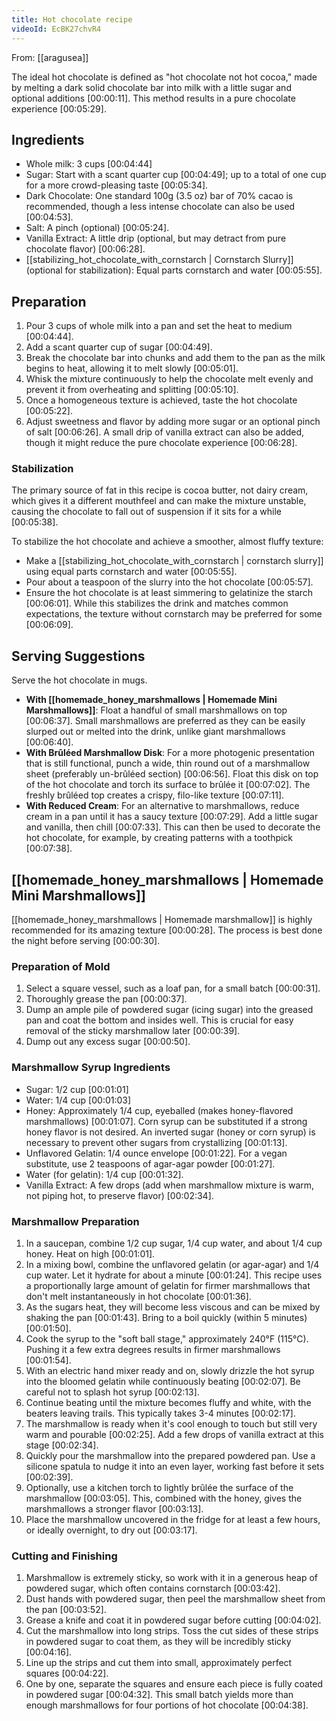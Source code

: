 ```yaml
---
title: Hot chocolate recipe
videoId: EcBK27chvR4
---
```


From: [[aragusea]] <br/> 

The ideal hot chocolate is defined as "hot chocolate not hot cocoa," made by melting a dark solid chocolate bar into milk with a little sugar and optional additions <a class="yt-timestamp" data-t="00:00:11">[00:00:11]</a>. This method results in a pure chocolate experience <a class="yt-timestamp" data-t="00:05:29">[00:05:29]</a>.

## Ingredients

*   Whole milk: 3 cups <a class="yt-timestamp" data-t="00:04:44">[00:04:44]</a>
*   Sugar: Start with a scant quarter cup <a class="yt-timestamp" data-t="00:04:49">[00:04:49]</a>; up to a total of one cup for a more crowd-pleasing taste <a class="yt-timestamp" data-t="00:05:34">[00:05:34]</a>.
*   Dark Chocolate: One standard 100g (3.5 oz) bar of 70% cacao is recommended, though a less intense chocolate can also be used <a class="yt-timestamp" data-t="00:04:53">[00:04:53]</a>.
*   Salt: A pinch (optional) <a class="yt-timestamp" data-t="00:05:24">[00:05:24]</a>.
*   Vanilla Extract: A little drip (optional, but may detract from pure chocolate flavor) <a class="yt-timestamp" data-t="00:06:28">[00:06:28]</a>.
*   [[stabilizing_hot_chocolate_with_cornstarch | Cornstarch Slurry]] (optional for stabilization): Equal parts cornstarch and water <a class="yt-timestamp" data-t="00:05:55">[00:05:55]</a>.

## Preparation

1.  Pour 3 cups of whole milk into a pan and set the heat to medium <a class="yt-timestamp" data-t="00:04:44">[00:04:44]</a>.
2.  Add a scant quarter cup of sugar <a class="yt-timestamp" data-t="00:04:49">[00:04:49]</a>.
3.  Break the chocolate bar into chunks and add them to the pan as the milk begins to heat, allowing it to melt slowly <a class="yt-timestamp" data-t="00:05:01">[00:05:01]</a>.
4.  Whisk the mixture continuously to help the chocolate melt evenly and prevent it from overheating and splitting <a class="yt-timestamp" data-t="00:05:10">[00:05:10]</a>.
5.  Once a homogeneous texture is achieved, taste the hot chocolate <a class="yt-timestamp" data-t="00:05:22">[00:05:22]</a>.
6.  Adjust sweetness and flavor by adding more sugar or an optional pinch of salt <a class="yt-timestamp" data-t="00:06:26">[00:06:26]</a>. A small drip of vanilla extract can also be added, though it might reduce the pure chocolate experience <a class="yt-timestamp" data-t="00:06:28">[00:06:28]</a>.

### Stabilization

The primary source of fat in this recipe is cocoa butter, not dairy cream, which gives it a different mouthfeel and can make the mixture unstable, causing the chocolate to fall out of suspension if it sits for a while <a class="yt-timestamp" data-t="00:05:38">[00:05:38]</a>.

To stabilize the hot chocolate and achieve a smoother, almost fluffy texture:
*   Make a [[stabilizing_hot_chocolate_with_cornstarch | cornstarch slurry]] using equal parts cornstarch and water <a class="yt-timestamp" data-t="00:05:55">[00:05:55]</a>.
*   Pour about a teaspoon of the slurry into the hot chocolate <a class="yt-timestamp" data-t="00:05:57">[00:05:57]</a>.
*   Ensure the hot chocolate is at least simmering to gelatinize the starch <a class="yt-timestamp" data-t="00:06:01">[00:06:01]</a>. While this stabilizes the drink and matches common expectations, the texture without cornstarch may be preferred for some <a class="yt-timestamp" data-t="00:06:09">[00:06:09]</a>.

## Serving Suggestions

Serve the hot chocolate in mugs.
*   **With [[homemade_honey_marshmallows | Homemade Mini Marshmallows]]**: Float a handful of small marshmallows on top <a class="yt-timestamp" data-t="00:06:37">[00:06:37]</a>. Small marshmallows are preferred as they can be easily slurped out or melted into the drink, unlike giant marshmallows <a class="yt-timestamp" data-t="00:06:40">[00:06:40]</a>.
*   **With Brûléed Marshmallow Disk**: For a more photogenic presentation that is still functional, punch a wide, thin round out of a marshmallow sheet (preferably un-brûléed section) <a class="yt-timestamp" data-t="00:06:56">[00:06:56]</a>. Float this disk on top of the hot chocolate and torch its surface to brûlée it <a class="yt-timestamp" data-t="00:07:02">[00:07:02]</a>. The freshly brûléed top creates a crispy, filo-like texture <a class="yt-timestamp" data-t="00:07:11">[00:07:11]</a>.
*   **With Reduced Cream**: For an alternative to marshmallows, reduce cream in a pan until it has a saucy texture <a class="yt-timestamp" data-t="00:07:29">[00:07:29]</a>. Add a little sugar and vanilla, then chill <a class="yt-timestamp" data-t="00:07:33">[00:07:33]</a>. This can then be used to decorate the hot chocolate, for example, by creating patterns with a toothpick <a class="yt-timestamp" data-t="00:07:38">[00:07:38]</a>.

## [[homemade_honey_marshmallows | Homemade Mini Marshmallows]]

[[homemade_honey_marshmallows | Homemade marshmallow]] is highly recommended for its amazing texture <a class="yt-timestamp" data-t="00:00:28">[00:00:28]</a>. The process is best done the night before serving <a class="yt-timestamp" data-t="00:00:30">[00:00:30]</a>.

### Preparation of Mold

1.  Select a square vessel, such as a loaf pan, for a small batch <a class="yt-timestamp" data-t="00:00:31">[00:00:31]</a>.
2.  Thoroughly grease the pan <a class="yt-timestamp" data-t="00:00:37">[00:00:37]</a>.
3.  Dump an ample pile of powdered sugar (icing sugar) into the greased pan and coat the bottom and insides well. This is crucial for easy removal of the sticky marshmallow later <a class="yt-timestamp" data-t="00:00:39">[00:00:39]</a>.
4.  Dump out any excess sugar <a class="yt-timestamp" data-t="00:00:50">[00:00:50]</a>.

### Marshmallow Syrup Ingredients

*   Sugar: 1/2 cup <a class="yt-timestamp" data-t="00:01:01">[00:01:01]</a>
*   Water: 1/4 cup <a class="yt-timestamp" data-t="00:01:03">[00:01:03]</a>
*   Honey: Approximately 1/4 cup, eyeballed (makes honey-flavored marshmallows) <a class="yt-timestamp" data-t="00:01:07">[00:01:07]</a>. Corn syrup can be substituted if a strong honey flavor is not desired. An inverted sugar (honey or corn syrup) is necessary to prevent other sugars from crystallizing <a class="yt-timestamp" data-t="00:01:13">[00:01:13]</a>.
*   Unflavored Gelatin: 1/4 ounce envelope <a class="yt-timestamp" data-t="00:01:22">[00:01:22]</a>. For a vegan substitute, use 2 teaspoons of agar-agar powder <a class="yt-timestamp" data-t="00:01:27">[00:01:27]</a>.
*   Water (for gelatin): 1/4 cup <a class="yt-timestamp" data-t="00:01:32">[00:01:32]</a>.
*   Vanilla Extract: A few drops (add when marshmallow mixture is warm, not piping hot, to preserve flavor) <a class="yt-timestamp" data-t="00:02:34">[00:02:34]</a>.

### Marshmallow Preparation

1.  In a saucepan, combine 1/2 cup sugar, 1/4 cup water, and about 1/4 cup honey. Heat on high <a class="yt-timestamp" data-t="00:01:01">[00:01:01]</a>.
2.  In a mixing bowl, combine the unflavored gelatin (or agar-agar) and 1/4 cup water. Let it hydrate for about a minute <a class="yt-timestamp" data-t="00:01:24">[00:01:24]</a>. This recipe uses a proportionally large amount of gelatin for firmer marshmallows that don't melt instantaneously in hot chocolate <a class="yt-timestamp" data-t="00:01:36">[00:01:36]</a>.
3.  As the sugars heat, they will become less viscous and can be mixed by shaking the pan <a class="yt-timestamp" data-t="00:01:43">[00:01:43]</a>. Bring to a boil quickly (within 5 minutes) <a class="yt-timestamp" data-t="00:01:50">[00:01:50]</a>.
4.  Cook the syrup to the "soft ball stage," approximately 240°F (115°C). Pushing it a few extra degrees results in firmer marshmallows <a class="yt-timestamp" data-t="00:01:54">[00:01:54]</a>.
5.  With an electric hand mixer ready and on, slowly drizzle the hot syrup into the bloomed gelatin while continuously beating <a class="yt-timestamp" data-t="00:02:07">[00:02:07]</a>. Be careful not to splash hot syrup <a class="yt-timestamp" data-t="00:02:13">[00:02:13]</a>.
6.  Continue beating until the mixture becomes fluffy and white, with the beaters leaving trails. This typically takes 3-4 minutes <a class="yt-timestamp" data-t="00:02:17">[00:02:17]</a>.
7.  The marshmallow is ready when it's cool enough to touch but still very warm and pourable <a class="yt-timestamp" data-t="00:02:25">[00:02:25]</a>. Add a few drops of vanilla extract at this stage <a class="yt-timestamp" data-t="00:02:34">[00:02:34]</a>.
8.  Quickly pour the marshmallow into the prepared powdered pan. Use a silicone spatula to nudge it into an even layer, working fast before it sets <a class="yt-timestamp" data-t="00:02:39">[00:02:39]</a>.
9.  Optionally, use a kitchen torch to lightly brûlée the surface of the marshmallow <a class="yt-timestamp" data-t="00:03:05">[00:03:05]</a>. This, combined with the honey, gives the marshmallows a stronger flavor <a class="yt-timestamp" data-t="00:03:13">[00:03:13]</a>.
10. Place the marshmallow uncovered in the fridge for at least a few hours, or ideally overnight, to dry out <a class="yt-timestamp" data-t="00:03:17">[00:03:17]</a>.

### Cutting and Finishing

1.  Marshmallow is extremely sticky, so work with it in a generous heap of powdered sugar, which often contains cornstarch <a class="yt-timestamp" data-t="00:03:42">[00:03:42]</a>.
2.  Dust hands with powdered sugar, then peel the marshmallow sheet from the pan <a class="yt-timestamp" data-t="00:03:52">[00:03:52]</a>.
3.  Grease a knife and coat it in powdered sugar before cutting <a class="yt-timestamp" data-t="00:04:02">[00:04:02]</a>.
4.  Cut the marshmallow into long strips. Toss the cut sides of these strips in powdered sugar to coat them, as they will be incredibly sticky <a class="yt-timestamp" data-t="00:04:16">[00:04:16]</a>.
5.  Line up the strips and cut them into small, approximately perfect squares <a class="yt-timestamp" data-t="00:04:22">[00:04:22]</a>.
6.  One by one, separate the squares and ensure each piece is fully coated in powdered sugar <a class="yt-timestamp" data-t="00:04:32">[00:04:32]</a>. This small batch yields more than enough marshmallows for four portions of hot chocolate <a class="yt-timestamp" data-t="00:04:38">[00:04:38]</a>.